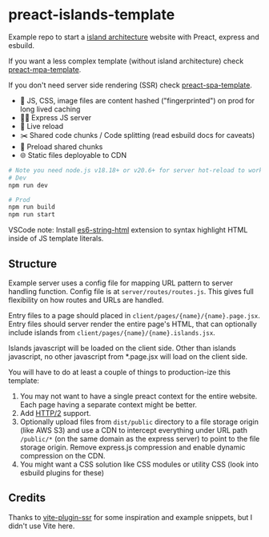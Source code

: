 # preact-islands-template

Example repo to start a [island architecture](https://jasonformat.com/islands-architecture/) website with Preact, express and esbuild.

If you want a less complex template (without island architecture) check [preact-mpa-template](https://github.com/Munawwar/preact-mpa-template).

If you don't need server side rendering (SSR) check [preact-spa-template](https://github.com/Munawwar/preact-spa-template).

- <span aria-hidden>🐢</span> JS, CSS, image files are content hashed ("fingerprinted") on prod for long lived caching
- <span aria-hidden>🤵‍♂️</span> Express JS server
- <span aria-hidden>🔄</span> Live reload
- <span aria-hidden>✂️</span> Shared code chunks / Code splitting (read esbuild docs for caveats)
- <span aria-hidden>🚀</span> Preload shared chunks
- <span aria-hidden>🌐</span> Static files deployable to CDN

```sh
# Note you need node.js v18.18+ or v20.6+ for server hot-reload to work
# Dev
npm run dev

# Prod
npm run build
npm run start
```

VSCode note: Install [es6-string-html](https://marketplace.visualstudio.com/items?itemName=Tobermory.es6-string-html) extension to syntax highlight HTML inside of JS template literals.

## Structure

Example server uses a config file for mapping URL pattern to server handling function. Config file is at `server/routes/routes.js`. This gives full flexibility on how routes and URLs are handled.

Entry files to a page should placed in `client/pages/{name}/{name}.page.jsx`. Entry files should server render the entire page's HTML, that can optionally include islands from `client/pages/{name}/{name}.islands.jsx`.

Islands javascript will be loaded on the client side. Other than islands javascript, no other javascript from *.page.jsx will load on the client side.


You will have to do at least a couple of things to production-ize this template:
1. You may not want to have a single preact context for the entire website. Each page having a separate context might be better.
2. Add [HTTP/2](https://www.npmjs.com/package/http2-express-bridge) support.
3. Optionally upload files from `dist/public` directory to a file storage origin (like AWS S3) and use a CDN to intercept everything under URL path `/public/*` (on the same domain as the express server) to point to the file storage origin. Remove express.js compression and enable dynamic compression on the CDN.
4. You might want a CSS solution like CSS modules or utility CSS (look into esbuild plugins for these)

## Credits

Thanks to [vite-plugin-ssr](https://vite-plugin-ssr.com/) for some inspiration and example snippets, but I didn't use Vite here.